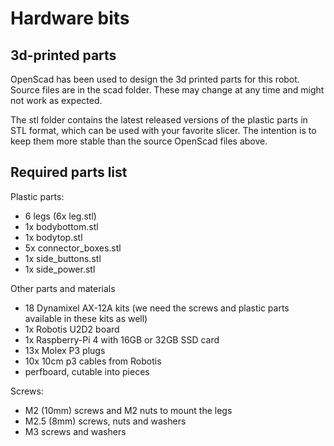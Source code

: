 # Hardware bits
## 3d-printed parts
OpenScad has been used to design the 3d printed parts for this robot. Source files are in the scad folder. These may change at any time and might not work as expected.

The stl folder contains the latest released versions of the plastic parts in STL format, which can be used with your favorite slicer. The intention is to keep them more stable than the source OpenScad files above.

## Required parts list
Plastic parts:

* 6 legs (6x leg.stl)
* 1x bodybottom.stl
* 1x bodytop.stl
* 5x connector_boxes.stl
* 1x side_buttons.stl
* 1x side_power.stl

Other parts and materials
* 18 Dynamixel AX-12A kits (we need the screws and plastic parts available in these kits as well)
* 1x Robotis U2D2 board
* 1x Raspberry-Pi 4 with 16GB or 32GB SSD card
* 13x Molex P3 plugs
* 10x 10cm p3 cables from Robotis
* perfboard, cutable into pieces

Screws:
* M2 (10mm) screws and M2 nuts to mount the legs
* M2.5 (8mm) screws, nuts and washers
* M3 screws and washers
